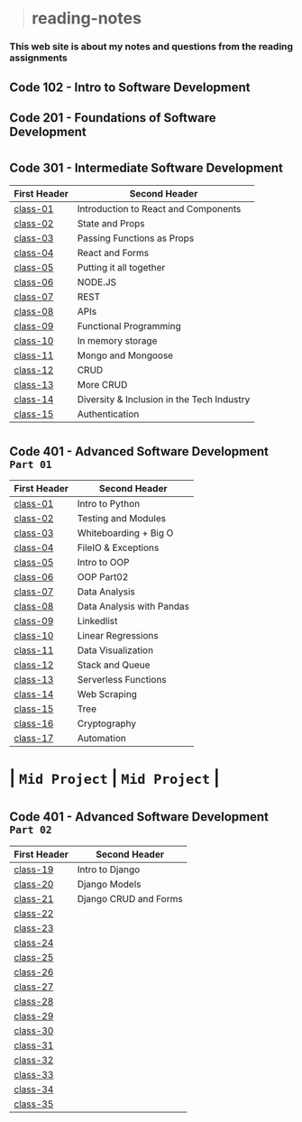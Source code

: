># reading-notes

### This web site is about my notes and questions from the reading assignments 

## Code 102 - Intro to Software Development
## Code 201 - Foundations of Software Development
#
## Code 301 - Intermediate Software Development

| First Header                  | Second Header                                  |
| ----------------------------- | ---------------------------------------------- |
| [class-01](./301/class-01.md)     | Introduction to React and Components       |
| [class-02](./301/class-02.md)     | State and Props                            |
| [class-03](./301/class-03.md)     | Passing Functions as Props                 |
| [class-04](./301/class-04.md)     | React and Forms                            |
| [class-05](./301/class-05.md)     | Putting it all together                    |
| [class-06](./301/class-06.md)     | NODE.JS                                    |
| [class-07](./301/class-07.md)     | REST                                       |
| [class-08](./301/class-08.md)     | APIs                                       |
| [class-09](./301/class-09.md)     | Functional Programming                     |
| [class-10](./301/class-10.md)     | In memory storage                          |
| [class-11](./301/class-11.md)     | Mongo and Mongoose                         |
| [class-12](./301/class-12.md)     | CRUD                                       |
| [class-13](./301/class-13.md)     | More CRUD                                  |
| [class-14](./301/class-14.md)     | Diversity & Inclusion in the Tech Industry |
| [class-15](./301/class-15.md)     | Authentication                             |

#
## Code 401 - Advanced Software Development `Part 01`

| First Header                  | Second Header                             |
| ----------------------------- | ----------------------------------------- |
| [class-01](./code-401-python/class-01.md)     | Intro to Python           |
| [class-02](./code-401-python/class-02.md)     | Testing and Modules       |
| [class-03](./code-401-python/class-03.md)     | Whiteboarding + Big O     |
| [class-04](./code-401-python/class-04.md)     | FileIO & Exceptions       |
| [class-05](./code-401-python/class-05.md)     | Intro to OOP              |
| [class-06](./code-401-python/class-06.md)     | OOP Part02                |
| [class-07](./code-401-python/class-07.md)     | Data Analysis             |
| [class-08](./code-401-python/class-08.md)     | Data Analysis with Pandas |
| [class-09](./code-401-python/class-09.md)     | Linkedlist                |
| [class-10](./code-401-python/class-10.md)     | Linear Regressions        |
| [class-11](./code-401-python/class-11.md)     | Data Visualization        |
| [class-12](./code-401-python/class-12.md)     | Stack and Queue           |
| [class-13](./code-401-python/class-13.md)     | Serverless Functions      |
| [class-14](./code-401-python/class-14.md)     | Web Scraping              |
| [class-15](./code-401-python/class-15.md)     | Tree                      |
| [class-16](./code-401-python/class-16.md)     | Cryptography              |
| [class-17](./code-401-python/class-17.md)     | Automation                |

# |                `Mid Project`                |       `Mid Project`       |
#
## Code 401 - Advanced Software Development `Part 02`

| First Header                  | Second Header                             |
| ----------------------------- | ----------------------------------------- |
| [class-19](./code-401-python/class-19.md)     | Intro to Django           |
| [class-20](./code-401-python/class-20.md)     | Django Models             |
| [class-21](./code-401-python/class-21.md)     | Django CRUD and Forms     |
| [class-22](./code-401-python/class-22.md)     |        |
| [class-23](./code-401-python/class-23.md)     |        |
| [class-24](./code-401-python/class-24.md)     |        |
| [class-25](./code-401-python/class-25.md)     |        |
| [class-26](./code-401-python/class-26.md)     |        |
| [class-27](./code-401-python/class-27.md)     |        |
| [class-28](./code-401-python/class-28.md)     |        |
| [class-29](./code-401-python/class-29.md)     |        |
| [class-30](./code-401-python/class-30.md)     |        |
| [class-31](./code-401-python/class-31.md)     |        |
| [class-32](./code-401-python/class-32.md)     |        |
| [class-33](./code-401-python/class-33.md)     |        |
| [class-34](./code-401-python/class-34.md)     |        |
| [class-35](./code-401-python/class-35.md)     |        |